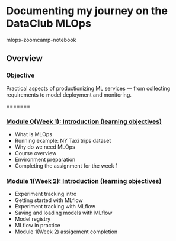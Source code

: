 # Documenting my journey on the DataClub MLOps
mlops-zoomcamp-notebook


## Overview

### Objective

Practical aspects of productionizing ML services — from collecting requirements to model deployment and monitoring.

=======
### [Module 0(Week 1): Introduction (learning objectives)](https://github.com/baldcodr/mlops-zoomcamp-notebook/blob/main/module-00)
* What is MLOps
* Running example: NY Taxi trips dataset
* Why do we need MLOps
* Course overview
* Environment preparation
* Completing the assignment for the week 1

### [Module 1(Week 2): Introduction (learning objectives)](https://github.com/baldcodr/mlops-zoomcamp-notebook/blob/main/module01)
* Experiment tracking intro
* Getting started with MLflow
* Experiment tracking with MLflow
* Saving and loading models with MLflow
* Model registry
* MLflow in practice
* Module 1(Week 2) assigement completion

